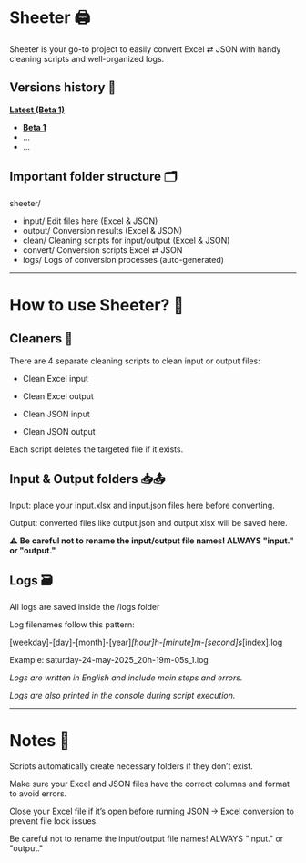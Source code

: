 # Sheeter 🖨️

Sheeter is your go-to project to easily convert Excel ⇄ JSON with handy cleaning scripts and well-organized logs.

## Versions history 📝

**[Latest (Beta 1)](https://github.com/TheLaval/Sheeter/releases/latest)**

- **[Beta 1](https://github.com/TheLaval/Sheeter/releases/tag/beta-1)**
- ...
- ...

## Important folder structure 🗂️

sheeter/
- input/ Edit files here (Excel & JSON)
- output/ Conversion results (Excel & JSON)
- clean/ Cleaning scripts for input/output (Excel & JSON)
- convert/ Conversion scripts Excel ⇄ JSON
- logs/ Logs of conversion processes (auto-generated)

---

# How to use Sheeter? 🤔

## Cleaners 🧹

There are 4 separate cleaning scripts to clean input or output files:

- Clean Excel input

- Clean Excel output

- Clean JSON input

- Clean JSON output

Each script deletes the targeted file if it exists.

## Input & Output folders 📥📤

Input: place your input.xlsx and input.json files here before converting.

Output: converted files like output.json and output.xlsx will be saved here.

⚠️ **Be careful not to rename the input/output file names! ALWAYS "input." or "output."**

## Logs 🗃️

All logs are saved inside the /logs folder

Log filenames follow this pattern:

[weekday]-[day]-[month]-[year]_[hour]h-[minute]m-[second]s_[index].log

Example: saturday-24-may-2025_20h-19m-05s_1.log

*Logs are written in English and include main steps and errors.*

*Logs are also printed in the console during script execution.*

---

# Notes 💬

Scripts automatically create necessary folders if they don’t exist.

Make sure your Excel and JSON files have the correct columns and format to avoid errors.

Close your Excel file if it’s open before running JSON → Excel conversion to prevent file lock issues.

Be careful not to rename the input/output file names! ALWAYS "input." or "output."

